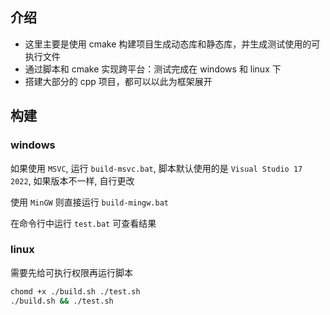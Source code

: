 
## 介绍

- 这里主要是使用 cmake 构建项目生成动态库和静态库，并生成测试使用的可执行文件
- 通过脚本和 cmake 实现跨平台：测试完成在 windows 和 linux 下
- 搭建大部分的 cpp 项目，都可以以此为框架展开


## 构建

### windows

如果使用 `MSVC`, 运行 `build-msvc.bat`, 脚本默认使用的是 `Visual Studio 17 2022`, 如果版本不一样, 自行更改

使用 `MinGW` 则直接运行 `build-mingw.bat`

在命令行中运行 `test.bat` 可查看结果


### linux

需要先给可执行权限再运行脚本
```sh
chomd +x ./build.sh ./test.sh
./build.sh && ./test.sh
```

